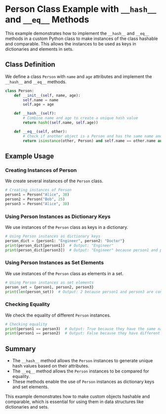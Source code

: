 # Person Class Example with `__hash__` and `__eq__` Methods

This example demonstrates how to implement the `__hash__` and `__eq__` methods in a custom Python class to make instances of the class hashable and comparable. This allows the instances to be used as keys in dictionaries and elements in sets.

## Class Definition

We define a class `Person` with `name` and `age` attributes and implement the `__hash__` and `__eq__` methods.

```python
class Person:
    def __init__(self, name, age):
        self.name = name
        self.age = age

    def __hash__(self):
        # Combine name and age to create a unique hash value
        return hash((self.name, self.age))

    def __eq__(self, other):
        # Check if another object is a Person and has the same name and age
        return isinstance(other, Person) and self.name == other.name and self.age == other.age
```

## Example Usage

### Creating Instances of Person

We create several instances of the `Person` class.

```python
# Creating instances of Person
person1 = Person("Alice", 30)
person2 = Person("Bob", 25)
person3 = Person("Alice", 30)
```

### Using Person Instances as Dictionary Keys

We use instances of the `Person` class as keys in a dictionary.

```python
# Using Person instances as dictionary keys
person_dict = {person1: "Engineer", person2: "Doctor"}
print(person_dict[person1])  # Output: "Engineer"
print(person_dict[person3])  # Output: "Engineer" because person1 and person3 are considered equal
```

### Using Person Instances as Set Elements

We use instances of the `Person` class as elements in a set.

```python
# Using Person instances as set elements
person_set = {person1, person2, person3}
print(len(person_set))  # Output: 2 because person1 and person3 are considered equal
```

### Checking Equality

We check the equality of different `Person` instances.

```python
# Checking equality
print(person1 == person3)  # Output: True because they have the same name and age
print(person1 == person2)  # Output: False because they have different names and ages
```

## Summary

- The `__hash__` method allows the `Person` instances to generate unique hash values based on their attributes.
- The `__eq__` method allows the `Person` instances to be compared for equality.
- These methods enable the use of `Person` instances as dictionary keys and set elements.

This example demonstrates how to make custom objects hashable and comparable, which is essential for using them in data structures like dictionaries and sets.
